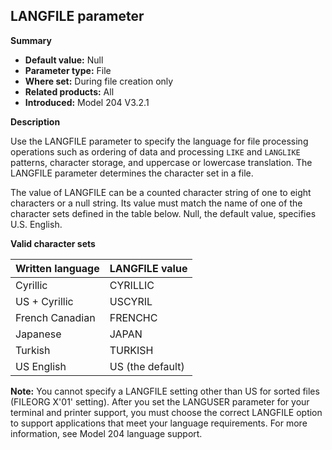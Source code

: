 ## LANGFILE parameter

**Summary**

* **Default value:** Null
* **Parameter type:** File
* **Where set:** During file creation only
* **Related products:** All
* **Introduced:** Model 204 V3.2.1

**Description**

Use the LANGFILE parameter to specify the language for file processing operations such as ordering of data and processing `LIKE` and `LANGLIKE` patterns, character storage, and uppercase or lowercase translation. The LANGFILE parameter determines the character set in a file.

The value of LANGFILE can be a counted character string of one to eight characters or a null string. Its value must match the name of one of the character sets defined in the table below. Null, the default value, specifies U.S. English.

**Valid character sets**

| Written language | LANGFILE value |
|---|---|
| Cyrillic | CYRILLIC |
| US + Cyrillic | USCYRIL |
| French Canadian | FRENCHC |
| Japanese | JAPAN |
| Turkish | TURKISH |
| US English | US (the default) |

**Note:** You cannot specify a LANGFILE setting other than US for sorted files (FILEORG X'01' setting). After you set the LANGUSER parameter for your terminal and printer support, you must choose the correct LANGFILE option to support applications that meet your language requirements. For more information, see Model 204 language support.
